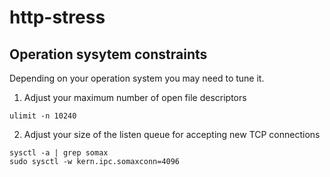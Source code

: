 # http-stress

## Operation sysytem constraints

Depending on your operation system you may need to tune it.

1. Adjust your maximum number of open file descriptors
```
ulimit -n 10240
```
2. Adjust your size of the listen queue for accepting new TCP connections
```
sysctl -a | grep somax
sudo sysctl -w kern.ipc.somaxconn=4096
```
